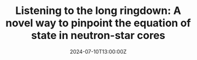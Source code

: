 ---
title: "Listening to the long ringdown: A novel way to pinpoint the equation of state in neutron-star cores"
publication: "CRC‑TR 211 (Strong‑interaction matter under extreme conditions) Meeting -- *Invited Plenary*" 
event_url: 
authors: 
    - admin
# Talk start and end times.
#   End time can optionally be hidden by prefixing the line with `#`.
date: '2024-07-10T13:00:00Z'
date_end: '2024-07-10T15:00:00Z'
all_day: false
# Schedule page publish date (NOT talk date).
publishDate: '2017-01-01T00:00:00Z'

tags: []

# Is this a featured talk? (true/false)
featured: true

url_slides: ""
---